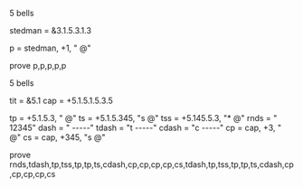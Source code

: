 
5 bells

stedman = &3.1.5.3.1.3

p = stedman, +1, " @"

prove p,p,p,p,p



5 bells

tit = &5.1
cap = +5.1.5.1.5.3.5

tp = +5.1.5.3, "  @"
ts = +5.1.5.345, "s @"
tss = +5.145.5.3, "* @"
rnds = "  12345"
dash = "  -----"
tdash = "t -----"
cdash = "c -----"
cp = cap, +3, "  @"
cs = cap, +345, "s @"

prove rnds,tdash,tp,tss,tp,tp,ts,cdash,cp,cp,cp,cp,cs,tdash,tp,tss,tp,tp,ts,cdash,cp,cp,cp,cp,cs
